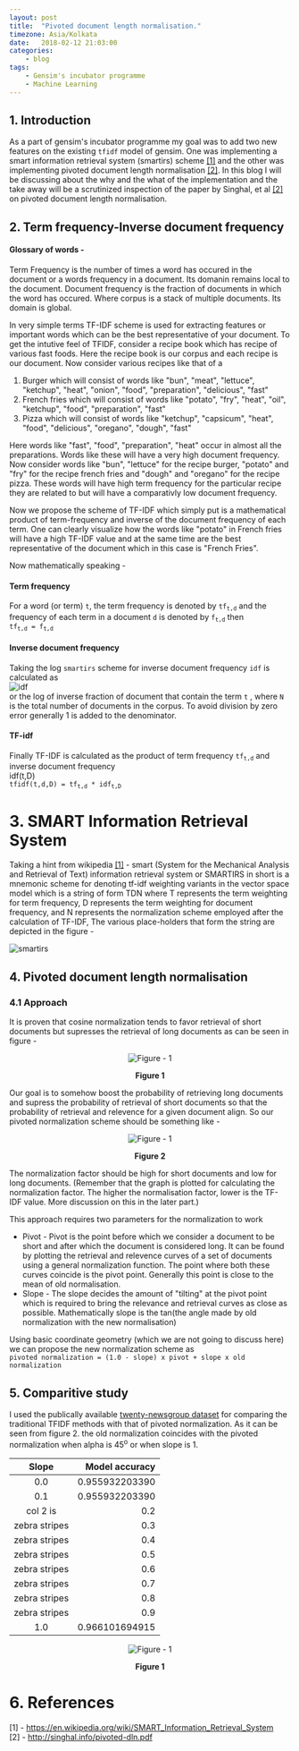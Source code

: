 ```yaml
---
layout: post
title:  "Pivoted document length normalisation."
timezone: Asia/Kolkata
date:   2018-02-12 21:03:00
categories:
    - blog
tags:
    - Gensim's incubator programme
    - Machine Learning
---
```


<!--
# Table of contents:  
## 1. Introduction  
## 2. Term frequency-Inverse document frequency  
##   2.1. Introduction  
## 3. SMART Information Retrieval System  
##   3.1. The scheme  
## 4. Pivoted document length normalisation  
##   4.1. The scheme  
##   4.2. Implementation  
## 5. Comparitive study  
## 6. References  
-->

## 1. Introduction  
As a part of gensim's incubator programme my goal was to add two new features on the existing `tfidf` model of gensim. One was implementing a
smart information retrieval system (smartirs) scheme [\[1\]][1] and the other was implementing pivoted document length normalisation [\[2\]][2]. In this blog I will be discussing about the why and the what of the implementation and the take away will be a scrutinized inspection of the paper by Singhal, et al [\[2\]][2] on pivoted document length normalisation.

## 2. Term frequency-Inverse document frequency  
#### Glossary of words -  
Term Frequency is the number of times a word has occured in the document or a words frequency in a document. Its domanin remains local to the document.
Document frequency is the fraction of documents in which the word has occured. Where corpus is a stack of multiple documents. Its domain is global.

In very simple terms TF-IDF scheme is used for extracting features or important words which can be the best representative of your document. To get the intutive feel of TFIDF, consider a recipe book which has recipe of various fast foods.
Here the recipe book is our corpus and each recipe is our document. Now consider various recipes like that of a
1. Burger which will consist of words like "bun", "meat", "lettuce", "ketchup", "heat", "onion", "food", "preparation", "delicious", "fast"
2. French fries which will consist of words like "potato", "fry", "heat", "oil", "ketchup", "food", "preparation", "fast"
3. Pizza which will consist of words like "ketchup", "capsicum", "heat", "food", "delicious", "oregano", "dough", "fast"

Here words like "fast", "food", "preparation", "heat" occur in almost all the preparations. Words like these will have a very high document frequency. Now consider words like "bun", "lettuce" for the recipe burger, "potato" and "fry" for the recipe french fries and "dough" and "oregano" for the recipe pizza. These words will have high term frequency for the particular recipe they are related to but will have a comparativly low document frequency.

Now we propose the scheme of TF-IDF which simply put is a mathematical product of term-frequency and inverse of the document frequency of each term. One can clearly visualize how the words like "potato" in French fries will have a high TF-IDF value and at the same time are the best representative of the document which in this case is "French Fries".

Now mathematically speaking -
#### Term frequency  
For a word (or term) `t`, the term frequency is denoted by <code>tf<sub>t,d</sub></code> and the frequency of each term in a document `d` is denoted by <code>f<sub>t,d</sub></code> then  
<code>tf<sub>t,d</sub> = f<sub>t,d</sub></code>

#### Inverse document frequency
Taking the log `smartirs` scheme for inverse document frequency `idf` is calculated as   
![idf](http://bit.ly/2EoYVee)  
or the log of inverse fraction of document that contain the term `t` , where `N` is the total number of documents in the corpus.
To avoid division by zero error generally 1 is added to the denominator.

#### TF-idf
Finally TF-IDF is calculated as the product of term frequency <code>tf<sub>t,d</sub></code> and inverse document frequency  
idf(t,D)  
<code>tfidf(t,d,D) = tf<sub>t,d</sub> * idf<sub>t,D</sub></code>

# 3. SMART Information Retrieval System  
Taking a hint from wikipedia [\[1\]][1] - smart (System for the Mechanical Analysis and Retrieval of Text) information retrieval system or SMARTIRS in short is a mnemonic scheme for denoting tf-idf weighting variants in the vector space model which is a string of form TDN where T represents the term weighting for term frequency, D represents the term weighting for document frequency, and N represents the normalization scheme employed after the calculation of TF-IDF, The various place-holders that form the string are depicted in the figure -

 ![smartirs](/img/smartirs.png)

## 4. Pivoted document length normalisation  
### 4.1 Approach
It is proven that cosine normalization tends to favor retrieval of short documents but supresses the retrieval of long documents as can be seen in figure -
<p align="center">
<img src="/img/fig1.png" alt="Figure - 1">
</p>
<center> <b>Figure 1</b></center>

Our goal is to somehow boost the probability of retrieving long documents and supress the probability of retrieval of short documents so that the probability of retrieval and relevence for a given document align. So our pivoted normalization scheme should be something like -
<p align="center">
<img src="/img/fig2.png" alt="Figure - 1">
</p>
<center> <b>Figure 2</b></center>

The normalization factor should be high for short documents and low for long documents.
(Remember that the graph is plotted for calculating the normalization factor. The higher the normalisation factor, lower is the TF-IDF value. More discussion on this in the later part.)

This approach requires two parameters for the normalization to work
* Pivot - Pivot is the point before which we consider a document to be short and after which the document is considered long. It can be found by plotting the retrieval and relevence curves of a set of documents using a general normalization function. The point where both these curves coincide is the pivot point. Generally this point is close to the mean of old normalisation.
* Slope - The slope decides the amount of "tilting" at the pivot point which is required to bring the relevance and retrieval curves as close as possible. Mathematically slope is the tan(the angle made by old normalization with the new normalisation)

Using basic coordinate geometry (which we are not going to discuss here) we can propose the new normalization scheme as  
`pivoted normalization = (1.0 - slope) x pivot + slope x old normalization`


## 5. Comparitive study
I used the publically available [twenty-newsgroup dataset](http://qwone.com/~jason/20Newsgroups/) for comparing the traditional TFIDF methods with that of pivoted normalization.
As it can be seen from figure 2. the old normalization coincides with the pivoted normalization when alpha is 45<sup>o</sup> or when slope is 1.

| Slope | Model accuracy |
|:-----:| --------------:|
| 0.0   | 0.955932203390 |
| 0.1   | 0.955932203390 |
| col 2 is      | 0.2   | 0.959322033898 |
| zebra stripes | 0.3   | 0.966101694915 |
| zebra stripes | 0.4   | 0.969491525424 |
| zebra stripes | 0.5   | 0.972881355932 |
| zebra stripes | 0.6   | 0.972881355932 |
| zebra stripes | 0.7   | 0.972881355932 |
| zebra stripes | 0.8   | 0.972881355932 |
| zebra stripes | 0.9   | 0.972881355932 |
| 1.0   | 0.966101694915 |

<p align="center">
<img src="/img/line.gif" alt="Figure - 1">
</p>
<center> <b>Figure 1</b></center>

# 6. References  
\[1\] - https://en.wikipedia.org/wiki/SMART_Information_Retrieval_System  
\[2\] - http://singhal.info/pivoted-dln.pdf  


[1]: https://en.wikipedia.org/wiki/SMART_Information_Retrieval_System  
[2]: http://singhal.info/pivoted-dln.pdf
